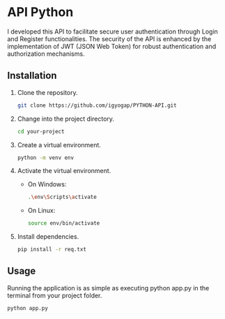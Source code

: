 # API Python

I developed this API to facilitate secure user authentication through Login and Register functionalities. The security of the API is enhanced by the implementation of JWT (JSON Web Token) for robust authentication and authorization mechanisms.

## Installation

1. Clone the repository.

    ```bash
    git clone https://github.com/igyogap/PYTHON-API.git
    ```

2. Change into the project directory.

    ```bash
    cd your-project
    ```

3. Create a virtual environment.

    ```bash
    python -m venv env
    ```

4. Activate the virtual environment.

    - On Windows:

        ```bash
        .\env\Scripts\activate
        ```

    - On Linux:

        ```bash
        source env/bin/activate
        ```

5. Install dependencies.

    ```bash
    pip install -r req.txt
    ```

## Usage

Running the application is as simple as executing python app.py in the terminal from your project folder.
```bash
python app.py
```
